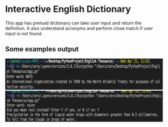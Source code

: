 # Interactive English Dictionary

This app has preload dictionary can take user input and return the definition. It also understand acronyms and perform close match if user input is not found.

## Some examples output

<img src="img/example1.png" height="100" alt="Screenshot"/> 

<img src="img/example2.png" height="100" alt="Screenshot"/>



